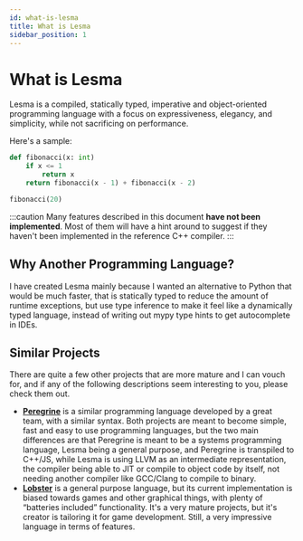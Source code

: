```yaml
---
id: what-is-lesma
title: What is Lesma
sidebar_position: 1
---
```


# What is Lesma

Lesma is a compiled, statically typed, imperative and object-oriented programming language with a focus on expressiveness, elegancy, and simplicity, while not sacrificing on performance.

Here's a sample:

```py
def fibonacci(x: int)
    if x <= 1
        return x
    return fibonacci(x - 1) + fibonacci(x - 2)

fibonacci(20)
```

:::caution
Many features described in this document **have not been implemented**. Most of them will have a hint around to suggest if they haven't been implemented in the reference C++ compiler.
:::

## Why Another Programming Language?

I have created Lesma mainly because I wanted an alternative to Python that would be much faster, that is statically typed to reduce the amount of runtime exceptions, but use type inference to make it feel like a dynamically typed language, instead of writing out mypy type hints to get autocomplete in IDEs.


## Similar Projects

There are quite a few other projects that are more mature and I can vouch for, and if any of the following descriptions seem interesting to you, please check them out.

- **[Peregrine](https://github.com/peregrine-lang/Peregrine)** is a similar programming language developed by a great team, with a similar syntax. Both projects are meant to become simple, fast and easy to use programming languages, but the two main differences are that Peregrine is meant to be a systems programming language, Lesma being a general purpose, and Peregrine is transpiled to C++/JS, while Lesma is using LLVM as an intermediate representation, the compiler being able to JIT or compile to object code by itself, not needing another compiler like GCC/Clang to compile to binary.
- **[Lobster](https://github.com/aardappel/lobster)** is a general purpose language, but its current implementation is biased towards games and other graphical things, with plenty of “batteries included” functionality. It's a very mature projects, but it's creator is tailoring it for game development. Still, a very impressive language in terms of features.